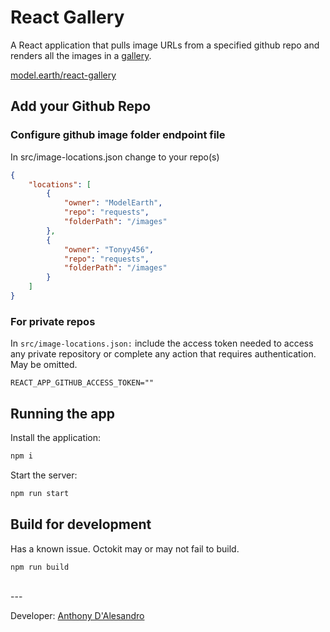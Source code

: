 # React Gallery 
  
A React application that pulls image URLs from a specified github repo and renders all the images in a [gallery](view).

[model.earth/react-gallery](https://model.earth/react-gallery/view)

## Add your Github Repo

### Configure github image folder endpoint file

In src/image-locations.json change to your repo(s)

```json
{
    "locations": [
        {
            "owner": "ModelEarth",
            "repo": "requests",
            "folderPath": "/images"
        },
        {
            "owner": "Tonyy456",
            "repo": "requests",
            "folderPath": "/images"
        }
    ]
}
```

### For private repos

In `src/image-locations.json:` include the access token needed to access any private repository or complete any action that requires authentication. May be omitted.

```env
REACT_APP_GITHUB_ACCESS_TOKEN=""
```



## Running the app

Install the application:

```sh
npm i
```

Start the server:
```sh
npm run start
```

## Build for development

Has a known issue. Octokit may or may not fail to build.

```sh
npm run build
```
<br>
---

Developer: [Anthony D'Alesandro](https://github.com/Tonyy456)
